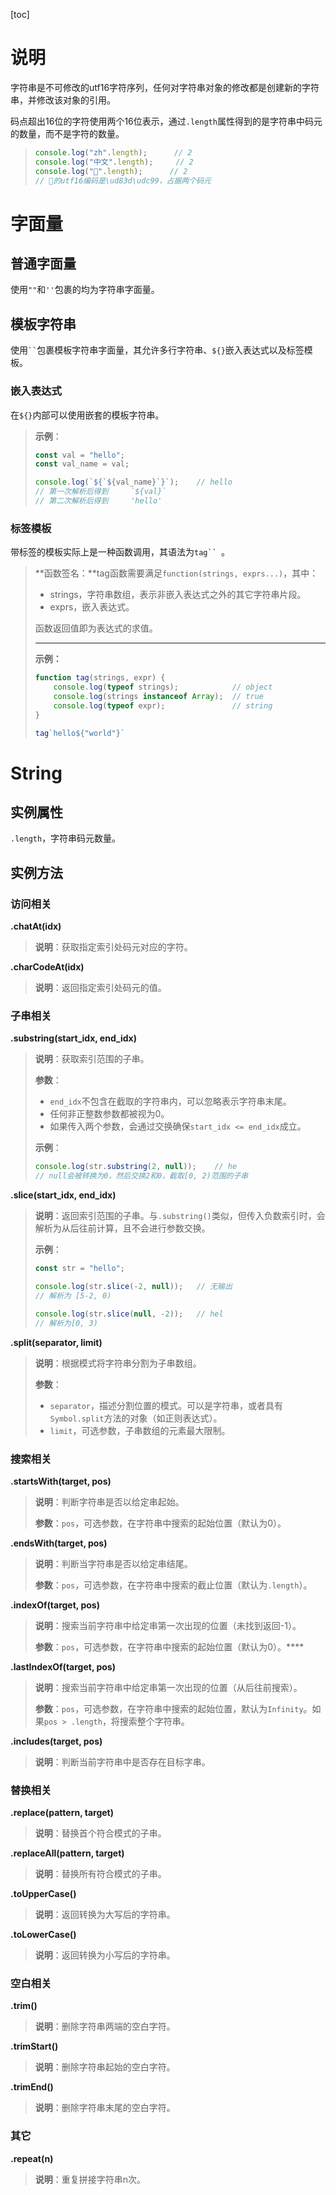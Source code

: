 [toc]

# 说明

字符串是不可修改的utf16字符序列，任何对字符串对象的修改都是创建新的字符串，并修改该对象的引用。

码点超出16位的字符使用两个16位表示，通过`.length`属性得到的是字符串中码元的数量，而不是字符的数量。

>   ```js
>   console.log("zh".length);      // 2
>   console.log("中文".length);     // 2
>   console.log("💙".length);      // 2
>   // 💙的utf16编码是\ud83d\udc99，占据两个码元
>   ```

# 字面量

## 普通字面量

使用`""`和`''`包裹的均为字符串字面量。

## 模板字符串

使用` `` `包裹模板字符串字面量，其允许多行字符串、`${}`嵌入表达式以及标签模板。

### 嵌入表达式

在`${}`内部可以使用嵌套的模板字符串。

> **示例**：
>
> ```js
> const val = "hello";
> const val_name = val;
> 
> console.log(`${`${val_name}`}`);    // hello
> // 第一次解析后得到     `${val}`
> // 第二次解析后得到     'hello'
> ```

### 标签模板

带标签的模板实际上是一种函数调用，其语法为`tag`` `。

>   **函数签名：**tag函数需要满足`function(strings, exprs...)`，其中：
>
>   *   strings，字符串数组，表示非嵌入表达式之外的其它字符串片段。
>   *   exprs，嵌入表达式。
>
>   函数返回值即为表达式的求值。
>
>   ---
>
>   **示例：**
>
>   ```js
>   function tag(strings, expr) {
>       console.log(typeof strings);            // object
>       console.log(strings instanceof Array);  // true
>       console.log(typeof expr);               // string
>   }
>   
>   tag`hello${"world"}`
>   ```

# String

## 实例属性

`.length`，字符串码元数量。

## 实例方法

### 访问相关

**.chatAt(idx)**

> **说明**：获取指定索引处码元对应的字符。

**.charCodeAt(idx)**

> **说明**：返回指定索引处码元的值。

### 子串相关

**.substring(start_idx, end_idx)**

> **说明**：获取索引范围的子串。
>
> **参数**：
>
> *   `end_idx`不包含在截取的字符串内，可以忽略表示字符串末尾。
> *   任何非正整数参数都被视为0。
> *   如果传入两个参数，会通过交换确保`start_idx <= end_idx`成立。
>
> **示例**：
>
> ```js
> console.log(str.substring(2, null));    // he
> // null会被转换为0，然后交换2和0，截取[0, 2)范围的子串
> ```

**.slice(start_idx, end_idx)**

> **说明**：返回索引范围的子串。与`.substring()`类似，但传入负数索引时，会解析为从后往前计算，且不会进行参数交换。
>
> **示例**：
>
> ```js
> const str = "hello";
> 
> console.log(str.slice(-2, null));   // 无输出
> // 解析为 [5-2, 0)
> 
> console.log(str.slice(null, -2));   // hel
> // 解析为[0, 3)
> ```

**.split(separator, limit)**

> **说明**：根据模式将字符串分割为子串数组。
>
> **参数**：
>
> *   `separator`，描述分割位置的模式。可以是字符串，或者具有`Symbol.split`方法的对象（如正则表达式）。
> *   `limit`，可选参数，子串数组的元素最大限制。

### 搜索相关

**.startsWith(target, pos)**

> **说明**：判断字符串是否以给定串起始。
>
> **参数**：`pos`，可选参数，在字符串中搜索的起始位置（默认为0）。

**.endsWith(target, pos)**

> **说明**：判断当字符串是否以给定串结尾。
>
> **参数**：`pos`，可选参数，在字符串中搜索的截止位置（默认为`.length`）。

**.indexOf(target, pos)**

> **说明**：搜索当前字符串中给定串第一次出现的位置（未找到返回-1）。
>
> **参数**：`pos`，可选参数，在字符串中搜索的起始位置（默认为0）。****

**.lastIndexOf(target, pos)**

> **说明**：搜索当前字符串中给定串第一次出现的位置（从后往前搜索）。
>
> **参数**：`pos`，可选参数，在字符串中搜索的起始位置，默认为`Infinity`。如果`pos > .length`，将搜索整个字符串。

**.includes(target, pos)**

> **说明**：判断当前字符串中是否存在目标字串。

### 替换相关

**.replace(pattern, target)**

> **说明**：替换首个符合模式的子串。

**.replaceAll(pattern, target)**

> **说明**：替换所有符合模式的子串。

**.toUpperCase()**

> **说明**：返回转换为大写后的字符串。

**.toLowerCase()**

> **说明**：返回转换为小写后的字符串。

### 空白相关

**.trim()**

> **说明**：删除字符串两端的空白字符。

**.trimStart()**

> **说明**：删除字符串起始的空白字符。

**.trimEnd()**

> **说明**：删除字符串末尾的空白字符。

### 其它

**.repeat(n)**

> **说明**：重复拼接字符串n次。
